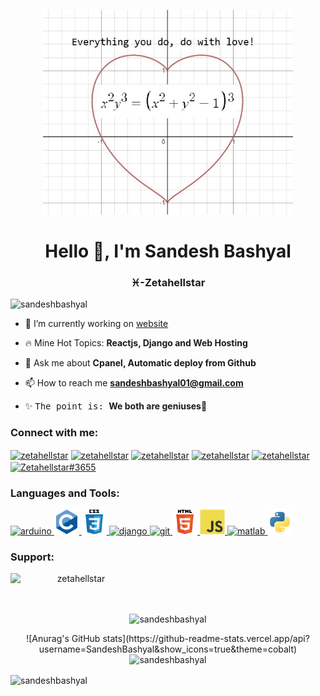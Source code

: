 <!--[![MasterHead](https://1.bp.blogspot.com/-7A4WynwLsM...)](https://rishavchanda.io) -->
<p align="center"> <img alt="heart" width="400" src="Graph.jpg"></p>

<h1 align="center">Hello 👋, I'm Sandesh Bashyal</h1>
<h3 align="center">♓-Zetahellstar</h3>

<p align="left"> <img src="https://komarev.com/ghpvc/?username=sandeshbashyal&label=Profile%20views&color=0e75b6&style=flat" alt="sandeshbashyal" /> </p>

- 🔭 I’m currently working on [website](project.lichal.com)

- 🔥 Mine Hot Topics: **Reactjs, Django and Web Hosting**

- 💬 Ask me about **Cpanel, Automatic deploy from Github**

- 📫 How to reach me **sandeshbashyal01@gmail.com**

- ✨ <kbd id="demo">The point is: </kbd>  **We both are geniuses🤯**

<h3 align="left">Connect with me:</h3>
<p align="left">
<a href="https://linkedin.com/in/zetahellstar" target="blank"><img align="center" src="https://raw.githubusercontent.com/rahuldkjain/github-profile-readme-generator/master/src/images/icons/Social/linked-in-alt.svg" alt="zetahellstar" height="30" width="40" /></a>
<a href="https://fb.com/zetahellstar" target="blank"><img align="center" src="https://raw.githubusercontent.com/rahuldkjain/github-profile-readme-generator/master/src/images/icons/Social/facebook.svg" alt="zetahellstar" height="30" width="40" /></a>
<a href="https://instagram.com/zetahellstar" target="blank"><img align="center" src="https://raw.githubusercontent.com/rahuldkjain/github-profile-readme-generator/master/src/images/icons/Social/instagram.svg" alt="zetahellstar" height="30" width="40" /></a>
<a href="https://www.youtube.com/c/zetahellstar" target="blank"><img align="center" src="https://raw.githubusercontent.com/rahuldkjain/github-profile-readme-generator/master/src/images/icons/Social/youtube.svg" alt="zetahellstar" height="30" width="40" /></a>
<a href="https://www.hackerrank.com/zetahellstar" target="blank"><img align="center" src="https://raw.githubusercontent.com/rahuldkjain/github-profile-readme-generator/master/src/images/icons/Social/hackerrank.svg" alt="zetahellstar" height="30" width="40" /></a>
<a href="https://discord.gg/Zetahellstar#3655" target="blank"><img align="center" src="https://raw.githubusercontent.com/rahuldkjain/github-profile-readme-generator/master/src/images/icons/Social/discord.svg" alt="Zetahellstar#3655" height="30" width="40" /></a>
</p>

<h3 align="left">Languages and Tools:</h3>
<p align="left"> <a href="https://www.arduino.cc/" target="_blank" rel="noreferrer"> <img src="https://cdn.worldvectorlogo.com/logos/arduino-1.svg" alt="arduino" width="40" height="40"/> </a> <a href="https://www.cprogramming.com/" target="_blank" rel="noreferrer"> <img src="https://raw.githubusercontent.com/devicons/devicon/master/icons/c/c-original.svg" alt="c" width="40" height="40"/> </a> <a href="https://www.w3schools.com/css/" target="_blank" rel="noreferrer"> <img src="https://raw.githubusercontent.com/devicons/devicon/master/icons/css3/css3-original-wordmark.svg" alt="css3" width="40" height="40"/> </a> <a href="https://www.djangoproject.com/" target="_blank" rel="noreferrer"> <img src="https://cdn.worldvectorlogo.com/logos/django.svg" alt="django" width="40" height="40"/> </a> <a href="https://git-scm.com/" target="_blank" rel="noreferrer"> <img src="https://www.vectorlogo.zone/logos/git-scm/git-scm-icon.svg" alt="git" width="40" height="40"/> </a> <a href="https://www.w3.org/html/" target="_blank" rel="noreferrer"> <img src="https://raw.githubusercontent.com/devicons/devicon/master/icons/html5/html5-original-wordmark.svg" alt="html5" width="40" height="40"/> </a> <a href="https://developer.mozilla.org/en-US/docs/Web/JavaScript" target="_blank" rel="noreferrer"> <img src="https://raw.githubusercontent.com/devicons/devicon/master/icons/javascript/javascript-original.svg" alt="javascript" width="40" height="40"/> </a> <a href="https://www.mathworks.com/" target="_blank" rel="noreferrer"> <img src="https://upload.wikimedia.org/wikipedia/commons/2/21/Matlab_Logo.png" alt="matlab" width="40" height="40"/> </a> <a href="https://www.python.org" target="_blank" rel="noreferrer"> <img src="https://raw.githubusercontent.com/devicons/devicon/master/icons/python/python-original.svg" alt="python" width="40" height="40"/> </a> </p>

<h3 align="left">Support:</h3><p align="center"><a href="https://www.buymeacoffee.com/zetahellstar"> <img align="left" src="https://cdn.buymeacoffee.com/buttons/v2/default-yellow.png" height="50" width="210" alt="zetahellstar" /></a></p><br><br><br>

<p align="center"><img src="https://github-readme-stats.vercel.app/api/top-langs?username=sandeshbashyal&show_icons=true&locale=en&layout=compact" alt="sandeshbashyal" /></p>

<p align="center">![Anurag's GitHub stats](https://github-readme-stats.vercel.app/api?username=SandeshBashyal&show_icons=true&theme=cobalt)
<img src="https://github-readme-stats.vercel.app/api?username=sandeshbashyal&show_icons=true&locale=en" alt="sandeshbashyal" /></p>

<p><img align="center" src="https://github-readme-streak-stats.herokuapp.com/?user=sandeshbashyal&" alt="sandeshbashyal" /></p>


<!--
**SandeshBashyal/SandeshBashyal** is a ✨ _special_ ✨ repository because its `README.md` (this file) appears on your GitHub profile.

Here are some ideas to get you started:

- 🔭 I’m currently working on ...
- 🌱 I’m currently learning ...
- 👯 I’m looking to collaborate on ...
- 🤔 I’m looking for help with ...
- 💬 Ask me about ...
- 📫 How to reach me: ...
- 😄 Pronouns: ...
- ⚡ Fun fact: ...
-->
